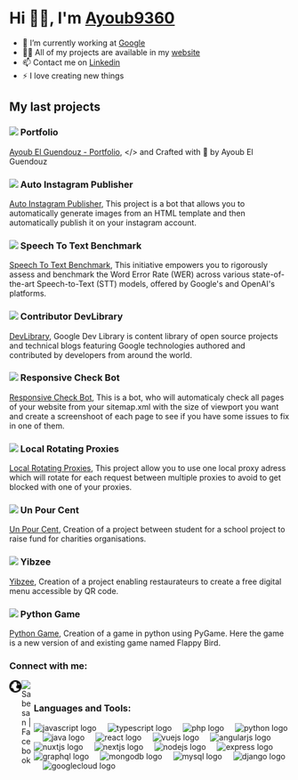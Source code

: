[website]: https://elguendouz-ayoub.com/
[linkedin]: https://www.linkedin.com/in/ayoub-elg/

# Hi 👋🏻, I'm [Ayoub9360][website]

- 🔭 I’m currently working at [Google](https://cloud.google.com/?hl=fr)
- 👨‍💻 All of my projects are available in my [website][website]
- 📫 Contact me on [Linkedin][linkedin]
- ⚡  I love creating new things

## My last projects

### <img src="https://elguendouz-ayoub.com/img/favicon.ico" width="16px" />  Portfolio
[Ayoub El Guendouz - Portfolio](https://elguendouz-ayoub.com),
</> and Crafted with 💛 by Ayoub El Guendouz

### <img src="https://upload.wikimedia.org/wikipedia/commons/thumb/a/a5/Instagram_icon.png/2048px-Instagram_icon.png" width="16px" />  Auto Instagram Publisher
[Auto Instagram Publisher](https://github.com/ayoub9360/Instagram-auto-publish),
This project is a bot that allows you to automatically generate images from an HTML template and then automatically publish it on your instagram account.

### <img src="https://www.pngitem.com/pimgs/m/377-3779794_google-cloud-speech-to-text-logo-google-cloud.png" width="16px" />  Speech To Text Benchmark
[Speech To Text Benchmark](https://github.com/ayoub9360/Speech-To-Text-Benchmark),
This initiative empowers you to rigorously assess and benchmark the Word Error Rate (WER) across various state-of-the-art Speech-to-Text (STT) models, offered by Google's and OpenAI's platforms.

### <img src="https://e7.pngegg.com/pngimages/326/85/png-clipart-google-logo-google-text-trademark.png" width="16px" />  Contributor DevLibrary
[DevLibrary](https://github.com/google/devlibrary),
Google Dev Library is content library of open source projects and technical blogs featuring Google technologies authored and contributed by developers from around the world.

### <img src="https://w7.pngwing.com/pngs/1001/63/png-transparent-internet-bot-computer-icons-chatbot-sticker-electronics-face-careobot.png" width="16px" />  Responsive Check Bot
[Responsive Check Bot](https://github.com/ayoub9360/responsive-check-bot),
This is a bot, who will automaticaly check all pages of your website from your sitemap.xml with the size of viewport you want and create a screenshoot of each page to see if you have some issues to fix in one of them.

### <img src="https://www.spigotmc.org/attachments/proxy-png.110433/" width="16px" />  Local Rotating Proxies
[Local Rotating Proxies](https://github.com/ayoub9360/Local-Rotating-Proxies),
This project allow you to use one local proxy adress which will rotate for each request between multiple proxies to avoid to get blocked with one of your proxies.

### <img src="https://un-pour-cent.org/_nuxt/img/Logo.4d1cb62.svg" width="16px" />  Un Pour Cent
[Un Pour Cent](https://un-pour-cent.org/),
Creation of a project between student for a school project to raise fund for charities organisations.

### <img src="https://upload.wikimedia.org/wikipedia/commons/5/5e/QR_Code_example.png" width="16px" />  Yibzee
[Yibzee](https://happy-goodall-cbe8d2.netlify.app/),
Creation of a project enabling restaurateurs to create a free digital menu accessible by QR code. 

### <img src="https://upload.wikimedia.org/wikipedia/en/0/0a/Flappy_Bird_icon.png" width="16px" />  Python Game
[Python Game](https://github.com/ayoub9360/python-game),
Creation of a game in python using PyGame. Here the game is a new version of and existing game named Flappy Bird.


### Connect with me:
[<img align="left" alt="Sabesan" width="22px" src="https://raw.githubusercontent.com/iconic/open-iconic/master/svg/globe.svg" />][website]
[<img align="left" alt="Sabesan | Facebook" width="22px" src="https://cdn.jsdelivr.net/npm/simple-icons@v3/icons/linkedin.svg" />][linkedin]

<br />

### Languages and Tools:
<div align="left">
  <img src="https://skillicons.dev/icons?i=js" height="40" alt="javascript logo"  />
  <img width="12" />
  <img src="https://skillicons.dev/icons?i=ts" height="40" alt="typescript logo"  />
  <img width="12" />
  <img src="https://skillicons.dev/icons?i=php" height="40" alt="php logo"  />
  <img width="12" />
  <img src="https://skillicons.dev/icons?i=py" height="40" alt="python logo"  />
  <img width="12" />
  <img src="https://skillicons.dev/icons?i=java" height="40" alt="java logo"  />
  <img width="12" />
  <img src="https://skillicons.dev/icons?i=react" height="40" alt="react logo"  />
  <img width="12" />
  <img src="https://skillicons.dev/icons?i=vue" height="40" alt="vuejs logo"  />
  <img width="12" />
  <img src="https://skillicons.dev/icons?i=angular" height="40" alt="angularjs logo"  />
  <img width="12" />
  <img src="https://skillicons.dev/icons?i=nuxtjs" height="40" alt="nuxtjs logo"  />
  <img width="12" />
  <img src="https://skillicons.dev/icons?i=nextjs" height="40" alt="nextjs logo"  />
  <img width="12" />
  <img src="https://skillicons.dev/icons?i=nodejs" height="40" alt="nodejs logo"  />
  <img width="12" />
  <img src="https://skillicons.dev/icons?i=express" height="40" alt="express logo"  />
  <img width="12" />
  <img src="https://skillicons.dev/icons?i=graphql" height="40" alt="graphql logo"  />
  <img width="12" />
  <img src="https://skillicons.dev/icons?i=mongodb" height="40" alt="mongodb logo"  />
  <img width="12" />
  <img src="https://skillicons.dev/icons?i=mysql" height="40" alt="mysql logo"  />
  <img width="12" />
  <img src="https://skillicons.dev/icons?i=django" height="40" alt="django logo"  />
  <img width="12" />
  <img src="https://skillicons.dev/icons?i=gcp" height="40" alt="googlecloud logo"  />
</div>
